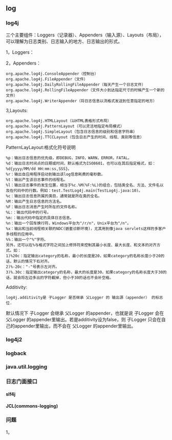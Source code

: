 ## log

### log4j

三个主要组件：Loggers（记录器）、Appenders（输入源）、Layouts（布局），可以理解为日志类别、日志输入的地方、日志输出的形式。

1，Loggers：

2，Appenders：

	org.apache.log4j.ConsoleAppender（控制台）
	org.apache.log4j.FileAppender（文件）
	org.apache.log4j.DailyRollingFileAppender（每天产生一个日志文件）
	org.apache.log4j.RollingFileAppender（文件大小到达指定尺寸的时候产生一个新的文件）
	org.apache.log4j.WriterAppender（将日志信息以流格式发送到任意指定的地方）

3,Layouts:
	
	org.apache.log4j.HTMLLayout（以HTML表格形式布局）
	org.apache.log4j.PatternLayout（可以灵活地指定布局模式）
	org.apache.log4j.SimpleLayout（包含日志信息的级别和信息字符串）
	org.apache.log4j.TTCCLayout（包含日志产生的时间、线程、类别等信息）

PatternLayLayout:格式化符号说明

	%p：输出日志信息的优先级，即DEBUG，INFO，WARN，ERROR，FATAL。
	%d：输出日志时间点的日期或时间，默认格式为ISO8601，也可以在其后指定格式，如：%d{yyyy/MM/dd HH:mm:ss,SSS}。
	%r：输出自应用程序启动到输出该log信息耗费的毫秒数。
	%t：输出产生该日志事件的线程名。
	%l：输出日志事件的发生位置，相当于%c.%M(%F:%L)的组合，包括类全名、方法、文件名以及在代码中的行数。例如：test.TestLog4j.main(TestLog4j.java:10)。
	%c：输出日志信息所属的类目，通常就是所在类的全名。
	%M：输出产生日志信息的方法名。
	%F：输出日志消息产生时所在的文件名称。
	%L:：输出代码中的行号。
	%m:：输出代码中指定的具体日志信息。
	%n：输出一个回车换行符，Windows平台为"/r/n"，Unix平台为"/n"。
	%x：输出和当前线程相关联的NDC(嵌套诊断环境)，尤其用到像java servlets这样的多客户多线程的应用中。
	%%：输出一个"%"字符。
	另外，还可以在%与格式字符之间加上修饰符来控制其最小长度、最大长度、和文本的对齐方式。如：
	1)%20c：指定输出category的名称，最小的长度是20，如果category的名称长度小于20的话，默认的情况下右对齐。
	2)%-20c："-"号表示左对齐。
	3)%.30c：指定输出category的名称，最大的长度是30，如果category的名称长度大于30的话，就会将左边多出的字符截掉，但小于30的话也不会补空格。

Additivity:

	log4j.additivity是 子Logger 是否继承 父Logger 的 输出源（appender） 的标志位.

默认情况下 子Logger 会继承 父Logger 的appender，也就是说 子Logger 会在 父Logger 的appender里输出。若是additivity设为false，则 子Logger 只会在自己的appender里输出，而不会在 父Logger 的appender里输出。


### log4j2

### logback

### java.util.logging

### 日志门面接口
#### slf4j

#### JCL(commons-logging)


### 问题

1，
